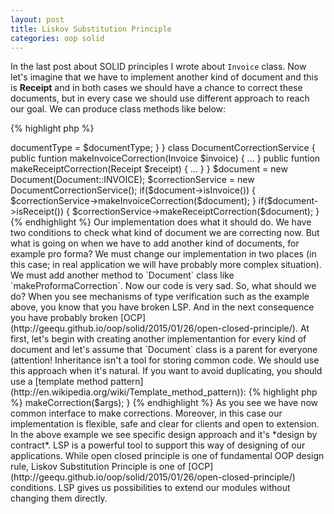 ```yaml
---
layout: post
title: Liskov Substitution Principle
categories: oop solid
---
```


In the last post about SOLID principles I wrote about `Invoice` class. Now let's imagine that we have to implement another kind of document and this is **Receipt** and in both cases we should have a chance to correct these documents, but in every case we should use different approach to reach our goal. We can produce class methods like  below:

{% highlight php %}

<?php

class Document
{
	const INVOICE = 'invoice';
	const RECEIPT = 'receipt';

	/**
     * @var string
     */
	private $documentType;

	public function __construct($documentType) 
	{
		$this->documentType = $documentType;
	}
}

class DocumentCorrectionService
{
	public funtion makeInvoiceCorrection(Invoice $invoice)
	{ ... }

	public funtion makeReceiptCorrection(Receipt $receipt)
	{ ... }
}

$document = new Document(Document::INVOICE);
$correctionService = new DocumentCorrectionService();

if($document->isInvoice()) {
	$correctionService->makeInvoiceCorrection($document);
}

if($document->isReceipt()) {
	$correctionService->makeReceiptCorrection($document);
}

{% endhighlight %}

Our implementation does what it should do. We have two conditions to check what kind of document we are correcting now. But what is going on when we have to add another kind of documents, for example pro forma? We must change our implementation in two places (in this case; in real application we will have probably more complex situation). We must add another method to `Document` class like `makeProformaCorrection`. Now our code is very sad.

So, what should we do?

When you see mechanisms of type verification such as the example above, you  know that you have broken LSP. And in the next consequence you have probably broken [OCP](http://geequ.github.io/oop/solid/2015/01/26/open-closed-principle/). At first, let's begin with creating another implementantion for every kind of document and let's assume that `Document` class is a parent for everyone (attention! Inheritance isn't a tool for storing common code. We should use this approach when it's natural. If you want to avoid duplicating, you should use a [template method pattern](http://en.wikipedia.org/wiki/Template_method_pattern)):

{% highlight php %}

<?php

interface CorrectableDocument
{
	public function makeCorrection($args);
}

abstract class AbstractDocument implements CorrectableDocument
{}

class Receipt extends Document implements CorrectableDocument
{}

class Invoice extends Document implements CorrectableDocument
{}

class ProformaInvoice extends Document implements CorrectableDocument
{}

{% endhighlight %}

Now let's look how to use this approach:

{% highlight php %}

$receipt = new Receipt();
$invoice = new Invoice();
$proforma = new ProformaInvoice();

$documentsArr = [$receipt, $invoice, $proforma];

foreach($documentsArr as $document) {
	$document->makeCorrection($args);
}

{% endhighlight %}

As you see we have now common interface to make corrections. Moreover, in this case our implementation is flexible, safe and clear for clients and open to extension.

In the above example we see specific design approach and it's *design by contract*. LSP is a powerful tool to support this way of designing of our applications. While open closed principle is one of fundamental OOP design rule, Liskov Substitution Principle is one of [OCP](http://geequ.github.io/oop/solid/2015/01/26/open-closed-principle/) conditions. LSP gives us possibilities to extend our modules without changing them directly.
